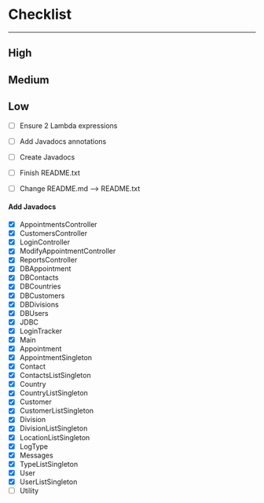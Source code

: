 # Checklist

--- 

## High

## Medium

## Low

- [ ] Ensure 2 Lambda expressions
- [ ] Add Javadocs annotations
- [ ] Create Javadocs
- [ ] Finish README.txt
- [ ] Change README.md --> README.txt


#### Add Javadocs

- [x] AppointmentsController
- [x] CustomersController
- [x] LoginController
- [x] ModifyAppointmentController
- [x] ReportsController
- [x] DBAppointment
- [x] DBContacts
- [x] DBCountries
- [x] DBCustomers
- [x] DBDivisions
- [x] DBUsers
- [x] JDBC
- [x] LoginTracker
- [x] Main
- [x] Appointment
- [x] AppointmentSingleton
- [x] Contact
- [x] ContactsListSingleton
- [x] Country
- [x] CountryListSingleton
- [x] Customer
- [x] CustomerListSingleton
- [x] Division
- [x] DivisionListSingleton
- [x] LocationListSingleton
- [x] LogType
- [x] Messages
- [x] TypeListSingleton
- [x] User
- [x] UserListSingleton
- [ ] Utility